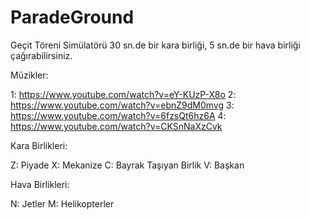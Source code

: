 # ParadeGround
Geçit Töreni Simülatörü
30 sn.de bir kara birliği, 5 sn.de bir hava birliği çağırabilirsiniz.

Müzikler:

1: https://www.youtube.com/watch?v=eY-KUzP-X8o
2: https://www.youtube.com/watch?v=ebnZ9dM0mvg
3: https://www.youtube.com/watch?v=6fzsQt6hz6A
4: https://www.youtube.com/watch?v=CKSnNaXzCvk

Kara Birlikleri:

Z: Piyade
X: Mekanize
C: Bayrak Taşıyan Birlik
V: Başkan

Hava Birlikleri:

N: Jetler
M: Helikopterler

